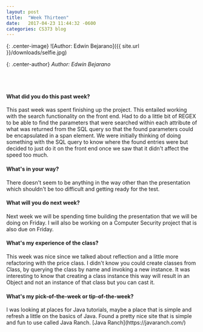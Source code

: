 ```yaml
---
layout: post
title:  "Week Thirteen"
date:   2017-04-23 11:44:32 -0600
categories: CS373 blog
---
```

{: .center-image}
![Author: Edwin Bejarano]({{ site.url }}/downloads/selfie.jpg)

{: .center-author}
<i> Author: Edwin Bejarano</i>

<br /><br />
<h4><b>What did you do this past week?</b></h4>
This past week was spent finishing up the project. This entailed working with the search functionality on the front end. Had to do a little bit of REGEX to be able to find the parameters that were searched within each attribute of what was returned from the SQL query so that the found parameters could be encapsulated in a span element. We were initially thinking of doing something with the SQL query to know where the found entries were but decided to just do it on the front end once we saw that it didn't affect the speed too much.

<h4><b>What's in your way?</b></h4>
There doesn't seem to be anything in the way other than the presentation which shouldn't be too difficult and getting ready for the test.

<h4><b>What will you do next week?</b></h4>
Next week we will be spending time building the presentation that we will be doing on Friday. I will also be working on a Computer Security project that is also due on Friday.
 
<h4><b>What's my experience of the class?</b></h4>
This week was nice since we talked about reflection and a little more refactoring with the price class. I didn't know you could create classes from Class, by querying the class by name and invoking a new instance. It was interesting to know that creating a class instance this way will result in an Object and not an instance of that class but you can cast it.


<h4><b>What's my pick-of-the-week or tip-of-the-week?</b></h4>
I was looking at places for Java tutorials, maybe a place that is simple and refresh a little on the basics of Java. Found a pretty nice site that is simple and fun to use called Java Ranch. [Java Ranch](https://javaranch.com/)

